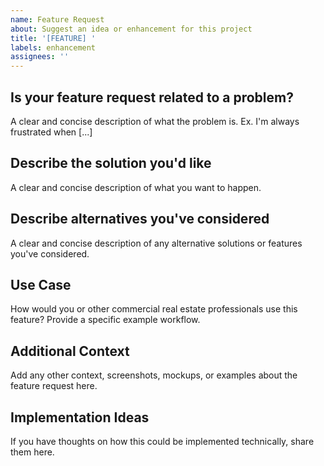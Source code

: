 ```yaml
---
name: Feature Request
about: Suggest an idea or enhancement for this project
title: '[FEATURE] '
labels: enhancement
assignees: ''
---
```


## Is your feature request related to a problem?
A clear and concise description of what the problem is. Ex. I'm always frustrated when [...]

## Describe the solution you'd like
A clear and concise description of what you want to happen.

## Describe alternatives you've considered
A clear and concise description of any alternative solutions or features you've considered.

## Use Case
How would you or other commercial real estate professionals use this feature? Provide a specific example workflow.

## Additional Context
Add any other context, screenshots, mockups, or examples about the feature request here.

## Implementation Ideas
If you have thoughts on how this could be implemented technically, share them here.
